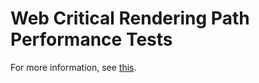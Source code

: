# Web Critical Rendering Path Performance Tests

For more information, see [this](https://developers.google.com/web/fundamentals/performance/).

